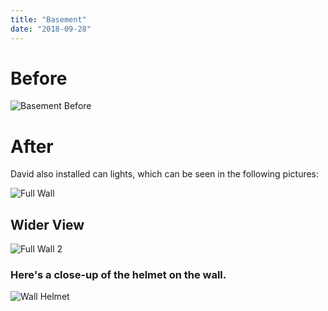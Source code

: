 ```yaml
---
title: "Basement"
date: "2018-09-28"
---
```


# Before

![Basement Before](/static/BasementBefore-8eb080aae4284e9a572adcaa8030cf26.jpg)

# After

David also installed can lights, which can be seen in the following pictures:

![Full Wall](/static/FullWall-ffdf7812b1f4d847996c0258044d291f.jpg)

## Wider View

![Full Wall 2](/static/FullWall-2-e79567c0909f4578cc2efdc684d63d8a.jpg)

### Here's a close-up of the helmet on the wall.

![Wall Helmet](/static/WallHelmet-6d2692b5df57989faefe1d2b9f967221.jpg)
